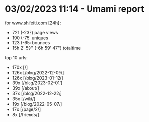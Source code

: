 # 03/02/2023 11:14 - Umami report
for www.shifeiti.com [24h] :

 - 721 (-232) page views
 - 190 (-75) uniques
 - 123 (-65) bounces
 - 15h 2' 59'' (-6h 59' 47'') totaltime


top 10 urls:
 - 170x [/]
 - 126x [/blog/2022-12-09/]
 - 126x [/blog/2023-01-12/]
 - 39x [/blog/2023-02-01/]
 - 39x [/about/]
 - 37x [/blog/2022-12-22/]
 - 35x [/wiki/]
 - 19x [/blog/2022-05-07/]
 - 17x [/page/2/]
 - 8x [/friends/]


